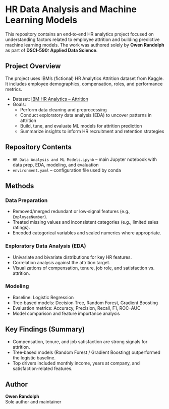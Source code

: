 # HR Data Analysis and Machine Learning Models

This repository contains an end‑to‑end HR analytics project focused on understanding factors related to employee attrition and building predictive machine learning models. The work was authored solely by **Owen Randolph** as part of **DSCI‑590: Applied Data Science**.

## Project Overview

The project uses IBM’s (fictional) HR Analytics Attrition dataset from Kaggle. It includes employee demographics, compensation, roles, and performance metrics.

- Dataset: [IBM HR Analytics – Attrition](https://www.kaggle.com/datasets/pavansubhasht/ibm-hr-analytics-attrition-dataset)
- Goals:
  - Perform data cleaning and preprocessing
  - Conduct exploratory data analysis (EDA) to uncover patterns in attrition
  - Build, tune, and evaluate ML models for attrition prediction
  - Summarize insights to inform HR recruitment and retention strategies

## Repository Contents

- `HR Data Analysis and ML Models.ipynb` – main Jupyter notebook with data prep, EDA, modeling, and evaluation
- `environment.yaml` – configuration file used by conda

## Methods

### Data Preparation
- Removed/merged redundant or low‑signal features (e.g., `EmployeeNumber`).
- Treated missing values and inconsistent categories (e.g., limited sales ratings).
- Encoded categorical variables and scaled numerics where appropriate.

### Exploratory Data Analysis (EDA)
- Univariate and bivariate distributions for key HR features.
- Correlation analysis against the attrition target.
- Visualizations of compensation, tenure, job role, and satisfaction vs. attrition.

### Modeling
- Baseline: Logistic Regression
- Tree‑based models: Decision Tree, Random Forest, Gradient Boosting
- Evaluation metrics: Accuracy, Precision, Recall, F1, ROC–AUC
- Model comparison and feature importance analysis

## Key Findings (Summary)
- Compensation, tenure, and job satisfaction are strong signals for attrition.
- Tree‑based models (Random Forest / Gradient Boosting) outperformed the logistic baseline.
- Top drivers included monthly income, years at company, and satisfaction‑related features.
## Author

**Owen Randolph**  
Sole author and maintainer

